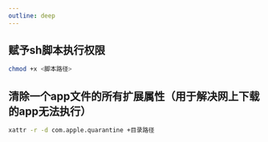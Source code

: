 ```yaml
---
outline: deep
---
```


## 赋予sh脚本执行权限
```bash
chmod +x <脚本路径>
```
## 清除一个app文件的所有扩展属性（用于解决网上下载的app无法执行）
```bash
xattr -r -d com.apple.quarantine +目录路径
```

